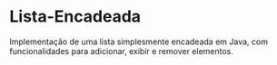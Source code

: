 # Lista-Encadeada
Implementação de uma lista simplesmente encadeada em Java, com funcionalidades para adicionar, exibir e remover elementos.
